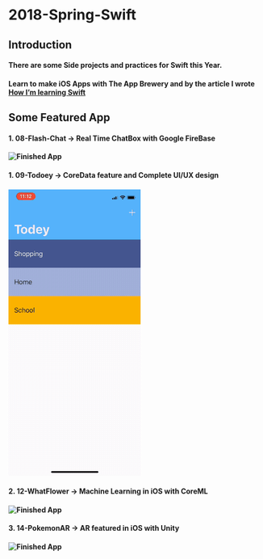# 2018-Spring-Swift
## Introduction
#### There are some Side projects and practices for Swift this Year.

#### Learn to make iOS Apps with The App Brewery and by the article I wrote [How I’m learning Swift](https://medium.com/henrystime/swift-ab0159b71871)

## Some Featured App
#### 1. 08-Flash-Chat -> Real Time ChatBox with Google FireBase

#### ![Finished App](https://github.com/londonappbrewery/Images/blob/master/Flash%20Chat.gif)

#### 1. 09-Todoey -> CoreData feature and Complete UI/UX design

#### ![Finished App](https://github.com/henry2423/2018-Spring-Swift/blob/master/09-Todoey/screenshot.gif)

#### 2. 12-WhatFlower -> Machine Learning in iOS with CoreML

#### ![Finished App](https://github.com/henry2423/2018-Spring-Swift/blob/master/12-WhatFlower/screenshot.gif)

#### 3. 14-PokemonAR -> AR featured in iOS with Unity

#### ![Finished App](https://github.com/henry2423/2018-Spring-Swift/blob/master/14-PokemonAR/screenshot.gif)
